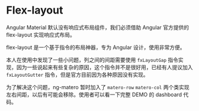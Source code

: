 # Flex-layout

Angular Material 默认没有响应式布局组件，我们必须借助 Angular 官方提供的 flex-layout 实现响应式布局。

flex-layout 是一个基于指令的布局神器，专为 Angular 设计，使用非常方便。

本人在使用中发现了一些小问题，列之间的间距需要使用 `fxLayoutGap` 指令实现，因为一些说起来有些复杂的原因，这个指令并不是很好用，已经有人提议加入 `fxLayoutGutter` 指令，但是官方目前因为各种原因没有实现。

为了解决这个问题，ng-matero 暂时加入了 `matero-row` `matero-col` 两个类实现左右间距，以后有可能会移除。使用者可以看一下完整 DEMO 的 dashboard 代码。